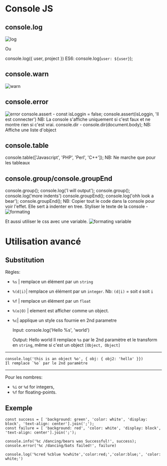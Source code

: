 # Console JS

## console.log

![log](https://cdn-media-1.freecodecamp.org/images/1*FvyeehvzCpelNj-pKSHPcg.png 'console.log')

Ou

console.log({ user, project })
ES6: console.log(`user: ${user}`);

## console.warn

![warn](https://cdn-media-1.freecodecamp.org/images/1*XNH6EhI8d-V0-Le7dP7gAA.png 'console.warn')

## console.error

![error](https://cdn-media-1.freecodecamp.org/images/1*jPEvpMtNVWWIu_EvyegIiw.png 'console.error')
console.assert -
const isLoggin = false;
console.assert(isLoggin, 'Il est connecter')
NB: La console s'affiche uniquement si c'est faux et ne montre rien si c'est vrai.
console.dir -
console.dir(document.body);
NB: Affiche une liste d'object

## console.table

console.table(['Javascript', 'PHP', 'Perl', 'C++']);
NB: Ne marche que pour les tableaux

## console.group/console.groupEnd

console.group();
console.log('I will output');
console.group();
console.log('more indents')
console.groupEnd();
console.log('ohh look a bear');
console.groupEnd();
NB: Copier tout le code dans la console pour voir l'effet.
Elle sert à indenter en tree.
Styliser le texte de la console -
![formating](https://cdn-media-1.freecodecamp.org/images/1*DOCtgY_O8f_1mAq3UzLtIQ.png 'formating')

Et aussi utiliser le css avec une variable.
![formating variable](https://cdn-media-1.freecodecamp.org/images/1*dDcJa9FRxivPU_-aP_3l5Q.png 'formating variable')

# Utilisation avancé

## Substitution

Règles:

- `%s` | remplace un élément par un `string`
- `%(d|i)`| remplace un élément par un `integer`. Nb: `(d|i)` = soit `d` soit `i`
- `%f` | remplace un élément par un `float`
- `%(o|O)` | element est afficher comme un object.
- `%c`| applique un style css fournie en 2nd parametre


    Input: console.log('Hello %s', 'world')

    Output: Hello world
    Il remplace `%s` par le 2nd paramètre et le transform en `string`, même si c'est un object `[Object, Object]`

---

    console.log('this is an object %o', { obj: { obj2: 'hello' }})
    Il remplace `%o` par le 2nd paramètre

---

Pour les nombres:

- `%i` or `%d` for integers,
- `%f` for floating-points.

## Exemple

    const success = [ 'background: green', 'color: white', 'display: block', 'text-align: center'].join(';');
    const failure = [ 'background: red', 'color: white', 'display: block', 'text-align: center'].join(';');

    console.info('%c /dancing/bears was Successful!', success);
    console.error('%c /dancing/bats failed!', failure)

    console.log('%cred %cblue %cwhite','color:red;','color:blue;', 'color: white;')
